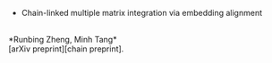 - Chain-linked multiple matrix integration via embedding alignment
<br>
*Runbing Zheng, Minh Tang*
<br>
[arXiv preprint][chain preprint].

[chain preprint]:https://arxiv.org/abs/2412.02791
